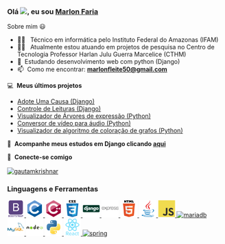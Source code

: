 ### Olá <img src="https://media.giphy.com/media/hvRJCLFzcasrR4ia7z/giphy.gif" width="25px">, eu sou  <a href="https://www.linkedin.com/in/marlon-faria-2886a31b0/">Marlon Faria</a>
Sobre mim :smiley:

- 👨‍🎓 &nbsp; Técnico em informática pelo Instituto Federal do Amazonas (IFAM)
- 👨‍💻 &nbsp; Atualmente estou atuando em projetos de pesquisa no Centro de Tecnologia Professor Harlan Julu Guerra Marcelice (CTHM)
- 🌱 &nbsp;Estudando desenvolvimento web com python (Django)
- 📫 &nbsp;Como me encontrar: **marlonfleite50@gmail.com**


💻 &nbsp;**Meus últimos projetos**
<!-- BLOG-POST-LIST:START -->
- [Adote Uma Causa (Django)](https://github.com/MarlonFL15/Adote-uma-Causa)
- [Controle de Leituras (Django)](https://github.com/MarlonFL15/Controle-de-leitura)
- [Visualizador de Árvores de expressão (Python)](https://github.com/MarlonFL15/Arvores-de-expressao)
- [Conversor de vídeo para áudio (Python)](https://github.com/MarlonFL15/Conversor-video-audio)
- [Visualizador de algoritmo de coloração de grafos (Python)](https://github.com/MarlonFL15/Greedy-Visualization)
<!-- BLOG-POST-LIST:END -->

📕 &nbsp;**Acompanhe meus estudos em Django clicando [aqui](https://github.com/MarlonFL15/Estudos-Django)**

🔗 &nbsp;**Conecte-se comigo**
<p align="left">
<a href="https://www.linkedin.com/in/marlon-faria-2886a31b0/" target="blank"><img align="center" src="https://raw.githubusercontent.com/rahuldkjain/github-profile-readme-generator/master/src/images/icons/Social/linked-in-alt.svg" alt="gautamkrishnar" height="30" width="40" /></a>


<h3 align="left">Linguagens e Ferramentas</h3>
<p align="left"> <a href="https://getbootstrap.com" target="_blank"> <img src="https://raw.githubusercontent.com/devicons/devicon/master/icons/bootstrap/bootstrap-plain-wordmark.svg" alt="bootstrap" width="40" height="40"/> </a> <a href="https://www.cprogramming.com/" target="_blank"> <img src="https://raw.githubusercontent.com/devicons/devicon/master/icons/c/c-original.svg" alt="c" width="40" height="40"/> </a> <a href="https://www.w3schools.com/cpp/" target="_blank"> <img src="https://raw.githubusercontent.com/devicons/devicon/master/icons/cplusplus/cplusplus-original.svg" alt="cplusplus" width="40" height="40"/> </a> <a href="https://www.w3schools.com/css/" target="_blank"> <img src="https://raw.githubusercontent.com/devicons/devicon/master/icons/css3/css3-original-wordmark.svg" alt="css3" width="40" height="40"/> </a> <a href="https://www.djangoproject.com/" target="_blank"> <img src="https://raw.githubusercontent.com/devicons/devicon/master/icons/django/django-original.svg" alt="django" width="40" height="40"/> </a> <a href="https://expressjs.com" target="_blank"> <img src="https://raw.githubusercontent.com/devicons/devicon/master/icons/express/express-original-wordmark.svg" alt="express" width="40" height="40"/> </a> <a href="https://www.w3.org/html/" target="_blank"> <img src="https://raw.githubusercontent.com/devicons/devicon/master/icons/html5/html5-original-wordmark.svg" alt="html5" width="40" height="40"/> </a> <a href="https://www.java.com" target="_blank"> <img src="https://raw.githubusercontent.com/devicons/devicon/master/icons/java/java-original.svg" alt="java" width="40" height="40"/> </a> <a href="https://developer.mozilla.org/en-US/docs/Web/JavaScript" target="_blank"> <img src="https://raw.githubusercontent.com/devicons/devicon/master/icons/javascript/javascript-original.svg" alt="javascript" width="40" height="40"/> </a> <a href="https://mariadb.org/" target="_blank"> <img src="https://www.vectorlogo.zone/logos/mariadb/mariadb-icon.svg" alt="mariadb" width="40" height="40"/> </a> <a href="https://www.mysql.com/" target="_blank"> <img src="https://raw.githubusercontent.com/devicons/devicon/master/icons/mysql/mysql-original-wordmark.svg" alt="mysql" width="40" height="40"/> </a> <a href="https://nodejs.org" target="_blank"> <img src="https://raw.githubusercontent.com/devicons/devicon/master/icons/nodejs/nodejs-original-wordmark.svg" alt="nodejs" width="40" height="40"/> </a> <a href="https://www.python.org" target="_blank"> <img src="https://raw.githubusercontent.com/devicons/devicon/master/icons/python/python-original.svg" alt="python" width="40" height="40"/> </a> <a href="https://reactjs.org/" target="_blank"> <img src="https://raw.githubusercontent.com/devicons/devicon/master/icons/react/react-original-wordmark.svg" alt="react" width="40" height="40"/> </a> <a href="https://spring.io/" target="_blank"> <img src="https://www.vectorlogo.zone/logos/springio/springio-icon.svg" alt="spring" width="40" height="40"/> </a> </p>
